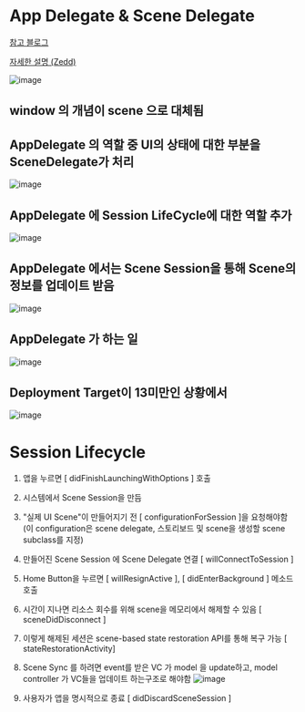 # App Delegate & Scene Delegate

[참고 블로그](https://velog.io/@dev-lena/iOS-AppDelegate%EC%99%80-SceneDelegate)

[자세한 설명 (Zedd)](https://zeddios.tistory.com/811)

![image](/uploads/a9dbe301ca0298d633af5afcf69c0dc0/image.png)

## window 의 개념이 scene 으로 대체됨

## AppDelegate 의 역할 중 UI의 상태에 대한 부분을 SceneDelegate가 처리

![image](/uploads/4c928b5d6a5605d5f6c546050b087c82/image.png)

## AppDelegate 에 Session LifeCycle에 대한 역할 추가

![image](/uploads/bb6488a9741c027dffd69383e0c83ecd/image.png)

## AppDelegate 에서는 Scene Session을 통해 Scene의 정보를 업데이트 받음

![image](/uploads/bb6af60405ef227c7288ac7b979d88dd/image.png)

## AppDelegate 가 하는 일

![image](/uploads/235b4777b26860799d74edf5be6d9a4d/image.png)

## Deployment Target이 13미만인 상황에서

![image](/uploads/1289e8ac52a121f0b9c21f5fa7e6b9d8/image.png)



# Session Lifecycle

1. 앱을 누르면 [ didFinishLaunchingWithOptions ] 호출

2. 시스템에서 Scene Session을 만듬

3. "실제 UI Scene"이 만들어지기 전 [ configurationForSession ]을 요청해야함  
(이 configuration은 scene delegate, 스토리보드 및 scene을 생성할 scene subclass를 지정)

4. 만들어진 Scene Session 에 Scene Delegate 연결 [ willConnectToSession ]

5. Home Button을 누르면 [ willResignActive ], [ didEnterBackground ] 메소드 호출

6. 시간이 지나면 리소스 회수를 위해 scene을 메모리에서 해제할 수 있음 [ sceneDidDisconnect ]

7. 이렇게 해제된 세션은 scene-based state restoration API를 통해 복구 가능 [ stateRestorationActivity]

8. Scene Sync 를 하려면 event를 받은 VC 가 model 을 update하고, model controller 가 VC들을 업데이트 하는구조로 해야함 ![image](/uploads/4475f31a59c47d78b66b0139136998ed/image.png)

9. 사용자가 앱을 명시적으로 종료 [ didDiscardSceneSession ]

